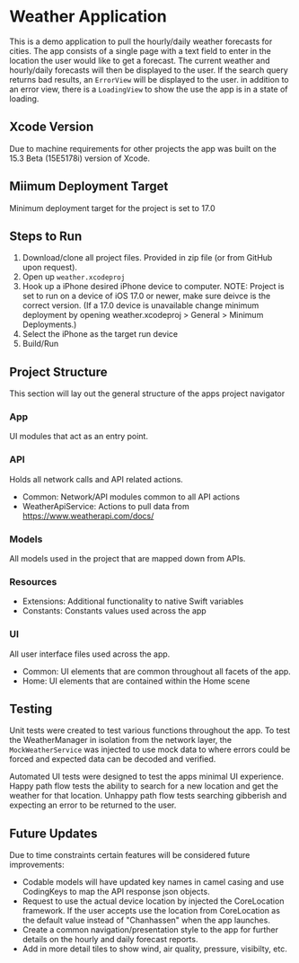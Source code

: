 # Weather Application

This is a demo application to pull the hourly/daily weather forecasts for cities. The app consists of a single page with a text field to enter in the location the user would like to get a forecast. The current weather and hourly/daily forecasts will then be displayed to the user. If the search query returns bad results, an `ErrorView` will be displayed to the user. in addition to an error view, there is a `LoadingView` to show the use the app is in a state of loading.

## Xcode Version

Due to machine requirements for other projects the app was built on the 15.3 Beta (15E5178i) version of Xcode. 

## Miimum Deployment Target

Minimum deployment target for the project is set to 17.0

## Steps to Run
1. Download/clone all project files. Provided in zip file (or from GitHub upon request).
2. Open up `weather.xcodeproj`
3. Hook up a iPhone desired iPhone device to computer.
   NOTE: Project is set to run on a device of iOS 17.0 or newer, make sure deivce is the correct version. (If a 17.0 device is unavailable change minimum deployment by opening weather.xcodeproj > General > Minimum Deployments.)
4. Select the iPhone as the target run device
5. Build/Run

## Project Structure

This section will lay out the general structure of the apps project navigator

### App

UI modules that act as an entry point.

### API

Holds all network calls and API related actions. 

- Common: Network/API modules common to all API actions
- WeatherApiService: Actions to pull data from https://www.weatherapi.com/docs/

### Models

All models used in the project that are mapped down from APIs.

### Resources

- Extensions: Additional functionality to native Swift variables
- Constants: Constants values used across the app

### UI

All user interface files used across the app.

- Common: UI elements that are common throughout all facets of the app.
- Home: UI elements that are contained within the Home scene

## Testing

Unit tests were created to test various functions throughout the app. To test the WeatherManager in isolation from the network layer, the `MockWeatherService` was injected to use mock data to where errors could be forced and expected data can be decoded and verified.

Automated UI tests were designed to test the apps minimal UI experience. Happy path flow tests the ability to search for a new location and get the weather for that location. Unhappy path flow tests searching gibberish and expecting an error to be returned to the user.

## Future Updates

Due to time constraints certain features will be considered future improvements:

- Codable models will have updated key names in camel casing and use CodingKeys to map the API response json objects.
- Request to use the actual device location by injected the CoreLocation framework. If the user accepts use the location from CoreLocation as the default value instead of "Chanhassen" when the app launches.
- Create a common navigation/presentation style to the app for further details on the hourly and daily forecast reports.
- Add in more detail tiles to show wind, air quality, pressure, visibilty, etc.
